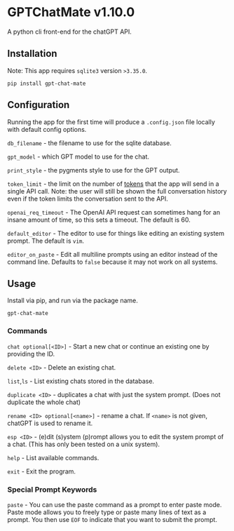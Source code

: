 # GPTChatMate v1.10.0
A python cli front-end for the chatGPT API.

## Installation
Note: This app requires `sqlite3` version `>3.35.0`.
```
pip install gpt-chat-mate
```

## Configuration
Running the app for the first time will produce a `.config.json` file locally with default config options.

`db_filename` - the filename to use for the sqlite database.

`gpt_model` - which GPT model to use for the chat.

`print_style` - the pygments style to use for the GPT output.

`token_limit` - the limit on the number of [tokens](https://platform.openai.com/docs/introduction/tokens)
that the app will send in a single API call.
Note: the user will still be shown the full conversation history even if the token limits the conversation sent
to the API.

`openai_req_timeout` - The OpenAI API request can sometimes hang for an insane amount of time, so this sets a timeout.
The default is 60.

`default_editor` - The editor to use for things like editing an existing system prompt. The default is `vim`.

`editor_on_paste` - Edit all multiline prompts using an editor instead of the command line. Defaults to `false`
because it may not work on all systems.

## Usage
Install via pip, and run via the package name.
```
gpt-chat-mate
```

### Commands

`chat optional[<ID>]` - Start a new chat or continue an existing one by providing the ID.

`delete <ID>` - Delete an existing chat.

`list`,`ls` - List existing chats stored in the database.

`duplicate <ID>` - duplicates a chat with just the system prompt. (Does not duplicate the whole chat)

`rename <ID> optional[<name>]` - rename a chat. If `<name>` is not given, chatGPT is used to rename it.

`esp <ID>` - (e)dit (s)ystem (p)rompt allows you to edit the system prompt of a chat. (This has only been tested on a unix system).

`help` - List available commands.

`exit` - Exit the program.

### Special Prompt Keywords

`paste` - You can use the paste command as a prompt to enter paste mode. Paste mode allows you to freely type or paste
many lines of text as a prompt. You then use `EOF` to indicate that you want to submit the prompt.
